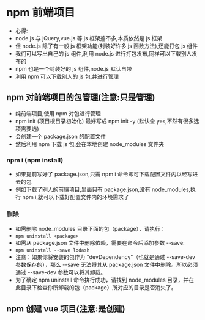 # npm 前端项目

- 心得:
- node.js 与 jQuery,vue.js 等 js 框架差不多,本质依然是 js 框架
- 但 node.js 除了有一般 js 框架功能(封装好许多 js 函数方法),还能打包 js 组件
- 我们可以写出自己的 js 组件,利用 node.js 进行打包发布,同样可以下载别人发布的
- npm 也是一个封装好的 js 组件,node.js 默认自带
- 利用 npm 可以下载别人的 js 包,并进行管理

## npm 对前端项目的包管理(注意:只是管理)

- 纯前端项目,使用 npm 对包进行管理
- npm init (项目根目录初始化) 最好写成 npm init -y (默认全 yes,不然有很多选项需要选)
- 会创建一个 package.json 的配置文件
- 然后利用 npm 下载 js 包,会在本地创建 node_modules 文件夹

### npm i (npm install)

- 如果提前写好了 package.json,只需 npm i 命令即可下载配置文件内以经写进去的包
- 例如下载了别人的前端项目,里面只有 package.json,没有 node_modules,执行 npm i,就可以下载好配置文件内的环境需求了

### 删除

- 如需删除 node_modules 目录下面的包（package），请执行：
- `npm uninstall <package>`
- 如需从 package.json 文件中删除依赖，需要在命令后添加参数 --save:
- `npm uninstall --save lodash`
- 注意：如果你将安装的包作为 "devDependency"（也就是通过 --save-dev 参数保存的），那么 --save 无法将其从 package.json 文件中删除。所以必须通过 --save-dev 参数可以将其卸载。
- 为了确定 npm uninstall 命令执行成功，请找到 node_modules 目录，并在此目录下检查你所卸载的包（package）所对应的目录是否消失了。

## npm 创建 vue 项目(注意:是创建)
